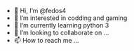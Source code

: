 - 👋 Hi, I’m @fedos4
- 👀 I’m interested in codding and gaming
- 🌱 I’m currently learning python 3
- 💞️ I’m looking to collaborate on ...
- 📫 How to reach me ...

<!---
fedos4/fedos4 is a ✨ special ✨ repository because its `README.md` (this file) appears on your GitHub profile.
You can click the Preview link to take a look at your changes.
--->
